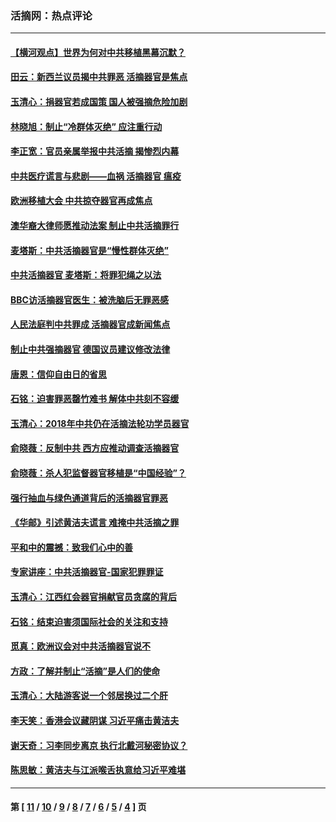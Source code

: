 ### 活摘网：热点评论
---
#### [【横河观点】世界为何对中共移植黑幕沉默？](../../pages/nf5879/n13244249.md?07080430) 
#### [田云：新西兰议员揭中共罪恶 活摘器官是焦点](../../pages/nf5879/n13070629.md?07080430) 
#### [玉清心：捐器官若成国策 国人被强摘危险加剧](../../pages/nf5879/n12802713.md?07080430) 
#### [林晓旭：制止“冷群体灭绝” 应注重行动](../../pages/nf5879/n12779736.md?07080430) 
#### [李正宽：官员亲属举报中共活摘 揭惨烈内幕](../../pages/nf5879/n12684490.md?07080430) 
#### [中共医疗谎言与悲剧——血祸 活摘器官 瘟疫](../../pages/nf5879/n12372103.md?07080430) 
#### [欧洲移植大会 中共掠夺器官再成焦点](../../pages/nf5879/n11538883.md?07080430) 
#### [澳华裔大律师愿推动法案 制止中共活摘罪行](../../pages/nf5879/n11377039.md?07080430) 
#### [麦塔斯：中共活摘器官是“慢性群体灭绝”](../../pages/nf5879/n11350529.md?07080430) 
#### [中共活摘器官 麦塔斯：将罪犯绳之以法](../../pages/nf5879/n11347973.md?07080430) 
#### [BBC访活摘器官医生：被洗脑后无罪恶感](../../pages/nf5879/n11335935.md?07080430) 
#### [人民法庭判中共罪成 活摘器官成新闻焦点](../../pages/nf5879/n11331578.md?07080430) 
#### [制止中共强摘器官 德国议员建议修改法律](../../pages/nf5879/n11249451.md?07080430) 
#### [唐恩：信仰自由日的省思](../../pages/nf5879/n11003525.md?07080430) 
#### [石铭：迫害罪恶罄竹难书  解体中共刻不容缓](../../pages/nf5879/n10942855.md?07080430) 
#### [玉清心：2018年中共仍在活摘法轮功学员器官](../../pages/nf5879/n10914646.md?07080430) 
#### [俞晓薇：反制中共 西方应推动调查活摘器官](../../pages/nf5879/n10794671.md?07080430) 
#### [俞晓薇：杀人犯监督器官移植是“中国经验”？](../../pages/nf5879/n10466427.md?07080430) 
#### [强行抽血与绿色通道背后的活摘器官罪恶](../../pages/nf5879/n10004708.md?07080430) 
#### [《华邮》引述黄洁夫谎言 难掩中共活摘之罪](../../pages/nf5879/n9642309.md?07080430) 
#### [平和中的震撼：致我们心中的善](../../pages/nf5879/n9021123.md?07080430) 
#### [专家讲座：中共活摘器官-国家犯罪罪证](../../pages/nf5879/n8828153.md?07080430) 
#### [玉清心：江西红会器官捐献官员贪腐的背后](../../pages/nf5879/n8522122.md?07080430) 
#### [石铭：结束迫害须国际社会的关注和支持](../../pages/nf5879/n8443497.md?07080430) 
#### [觅真：欧洲议会对中共活摘器官说不](../../pages/nf5879/n8337486.md?07080430) 
#### [方政：了解并制止“活摘”是人们的使命](../../pages/nf5879/n8329214.md?07080430) 
#### [玉清心：大陆游客说一个邻居换过二个肝](../../pages/nf5879/n8291404.md?07080430) 
#### [李天笑：香港会议藏阴谋 习近平痛击黄洁夫](../../pages/nf5879/n8241459.md?07080430) 
#### [谢天奇：习李同步离京 执行北戴河秘密协议？](../../pages/nf5879/n8230418.md?07080430) 
#### [陈思敏：黄洁夫与江派喉舌执意给习近平难堪](../../pages/nf5879/n8222166.md?07080430) 

---
#### 第 [ [11](./11.md?07080430) / [10](./10.md?07080430) / [9](./9.md?07080430) / [8](./8.md?07080430) / [7](./7.md?07080430) / [6](./6.md?07080430) / [5](./5.md?07080430) / [4](./4.md?07080430) ] 页
